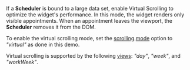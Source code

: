 If a **Scheduler** is bound to a large data set, enable Virtual Scrolling to optimize the widget's performance. In this mode, the widget renders only visible appointments. When an appointment leaves the viewport, the **Scheduler** removes it from the DOM.

To enable the virtual scrolling mode, set the [scrolling](/Documentation/ApiReference/UI_Widgets/dxScheduler/Configuration/scrolling).[mode](/Documentation/ApiReference/UI_Widgets/dxScheduler/Configuration/scrolling/#mode) option to *"virtual"* as done in this demo.

Virtual scrolling is supported by the following [views](/Documentation/ApiReference/UI_Widgets/dxScheduler/Configuration/views/): *"day"*, *"week"*, and *"workWeek"*.
